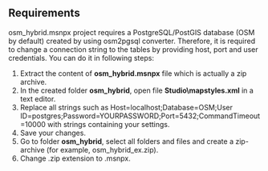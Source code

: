 ## Requirements ##
osm_hybrid.msnpx project requires a PostgreSQL/PostGIS database (OSM by default) created by using osm2pgsql converter.
Therefore, it is required to change a connection string to the tables by providing host, port and user credentials.
You can do it in following steps:
 1. Extract the content of **osm_hybrid.msnpx** file which is actually a zip archive.
 2. In the created folder **osm_hybrid**, open file **Studio\mapstyles.xml** in a text editor.
 3. Replace all strings such as
    <Value>Host=localhost;Database=OSM;User ID=postgres;Password=YOURPASSWORD;Port=5432;CommandTimeout=10000</Value>
    with strings containing your settings.
 4.  Save your changes.
 5.  Go to folder **osm_hybrid**, select all folders and files and create a zip-archive (for example, osm_hybrid_ex.zip).
 6.  Change .zip extension to .msnpx.
